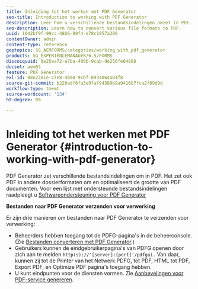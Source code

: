 ```yaml
---
title: Inleiding tot het werken met PDF Generator
seo-title: Introduction to working with PDF Generator
description: Leer hoe u verschillende bestandsindelingen omzet in PDF.
seo-description: Learn how to convert various file formats to PDF.
uuid: 1942bf9f-99cc-48b6-89f4-e78c1957a300
contentOwner: admin
content-type: reference
geptopics: SG_AEMFORMS/categories/working_with_pdf_generator
products: SG_EXPERIENCEMANAGER/6.5/FORMS
discoiquuid: 9e25ea72-e7ba-400b-9cab-de256fe64888
docset: aem65
feature: PDF Generator
exl-id: 08e2381e-c7e8-4690-9cbf-6934064a04f8
source-git-commit: b220adf6fa3e9faf94389b9a9416b7fca2f89d9d
workflow-type: tm+mt
source-wordcount: '134'
ht-degree: 0%

---
```


# Inleiding tot het werken met PDF Generator {#introduction-to-working-with-pdf-generator}

PDF Generator zet verschillende bestandsindelingen om in PDF. Het zet ook PDF in andere dossierformaten om en optimaliseert de grootte van PDF documenten. Voor een lijst met ondersteunde bestandsindelingen raadpleegt u [Softwareondersteuning voor PDF Generator](/help/forms/using/aem-forms-jee-supported-platforms.md)

**Bestanden naar PDF Generator verzenden voor verwerking**

Er zijn drie manieren om bestanden naar PDF Generator te verzenden voor verwerking:

* Beheerders hebben toegang tot de PDFG-pagina&#39;s in de beheerconsole. (Zie [Bestanden converteren met PDF Generator](/help/forms/using/admin-help/converting-files-using-pdf-generator.md).)
* Gebruikers kunnen de eindgebruikerpagina&#39;s van PDFG openen door zich aan te melden `http(s)://'[server]:[port]'/pdfgui.` Van daar, kunnen zij tot de Printer van het Netwerk PDFG, tot PDF, HTML tot PDF, Export PDF, en Optimize PDF pagina&#39;s toegang hebben.
* U kunt eindpunten voor de diensten vormen. Zie <!--Fix broken link to Managing Endpoints --> [Aanbevelingen voor PDF-service genereren](configuring-watched-folder-endpoints.md#generate-pdf-service-recommendations).
